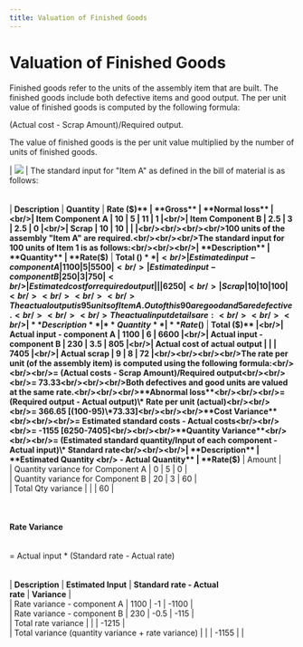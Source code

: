 ```yaml
---
title: Valuation of Finished Goods
---
```


# Valuation of Finished Goods


Finished goods refer to the units of the assembly item that are built.  The finished goods include both defective items and good output. The per  unit value of finished goods is computed by the following formula:


(Actual cost - Scrap Amount)/Required output.


The value of finished goods is the per unit value multiplied by the  number of units of finished goods.


| ![]({{site.ba_baseurl}}/img/example.gif) | The standard input for "Item A"  as defined in the bill of material is as follows:<br/><br/><br/>| **Description** | **Quantity** | **Rate ($)** | **Gross** | **Normal loss** |<br/>| Item Component A | 10 | 5 | 11 | 1 |<br/>| Item Component B | 2.5 | 3 | 2.5 | 0 |<br/>| Scrap | 10 | 10 |  |  |<br/><br/><br/><br/>100 units of the assembly "Item A" are required.<br/><br/><br/>The standard input for 100 units of Item 1 is as follows:<br/><br/><br/>| **Description** | **Quantity** | **Rate($)** | **Total ($)** |<br/>| Estimated input - component A | 1100 | 5 | 5500 |<br/>| Estimated input - component B | 250 | 3 | 750 |<br/>| Estimated cost for required output |  |  | 6250 |<br/>| Scrap | 10 | 10 | 100 |<br/><br/><br/><br/>The actual output is 95 units of Item A. Out of this 90 are good and  5 are defective.<br/><br/><br/>The actual input details are:<br/><br/><br/>| **Description** | **Quantity** | **Rate($)** | **Total ($)** |<br/>| Actual input - component A | 1100 | 6 | 6600 |<br/>| Actual input - component B | 230 | 3.5 | 805 |<br/>| Actual cost of actual output |  |  | 7405 |<br/>| Actual scrap | 9 | 8 | 72 |<br/><br/><br/><br/>The rate per unit (of the assembly item) is computed using the following  formula:<br/><br/><br/>= (Actual costs - Scrap Amount)/Required output<br/><br/><br/>= 73.33<br/><br/><br/>Both defectives and good units are valued at the same rate.<br/><br/><br/>**Abnormal loss**<br/><br/><br/>= (Required output - Actual output)\* Rate per unit (actual)<br/><br/><br/>= 366.65 [(100-95)\*73.33]<br/><br/><br/>**Cost Variance**<br/><br/><br/>= Estimated standard costs - Actual costs<br/><br/><br/>= -1155 [6250-7405]<br/><br/><br/>**Quantity Variance**<br/><br/><br/>= (Estimated standard quantity/Input of each component - Actual input)\*  Standard rate<br/><br/><br/>| **Description** | **Estimated Quantity <br/> - Actual Quantity** | **Rate($)** | Amount |<br/>| Quantity variance for Component A | 0 | 5 | 0 |<br/>| Quantity variance for Component B | 20 | 3 | 60 |<br/>| Total Qty variance |  |  | 60 |<br/><br/><br/><br/>**Rate Variance**<br/><br/><br/>= Actual input \* (Standard rate - Actual rate)<br/><br/><br/>| **Description** | **Estimated Input** | **Standard rate - Actual <br/> rate** | **Variance** |<br/>| Rate variance - component A | 1100 | -1 | -1100 |<br/>| Rate variance - component B | 230 | -0.5 | -115 |<br/>| Total rate variance |  |  | -1215 |<br/>| Total variance (quantity variance + rate variance) |  |  | -1155 | |

